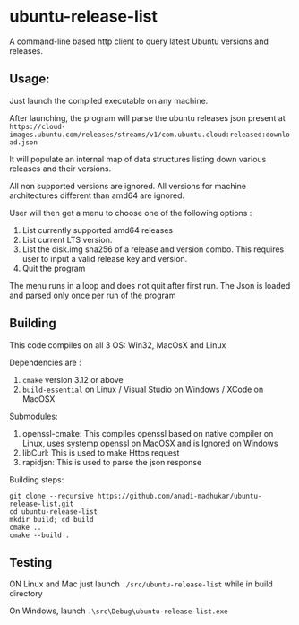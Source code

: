 # ubuntu-release-list

A command-line based http client to query latest Ubuntu versions and releases. 

## Usage: 

Just launch the compiled executable on any machine.

After launching, the program will parse the ubuntu releases json present at `https://cloud-images.ubuntu.com/releases/streams/v1/com.ubuntu.cloud:released:download.json`

It will populate an internal map of data structures listing down various releases and their versions. 

All non supported versions are ignored. All versions for machine architectures different than amd64 are ignored. 

User will then get a menu to choose one of the following options :
1. List currently supported amd64 releases
2. List current LTS version. 
3. List the disk.img sha256 of a release and version combo. This requires user to input a valid release key and version.
4. Quit the program

The menu runs in a loop and does not quit after first run. 
The Json is loaded and parsed only once per run of the program


## Building
This code compiles on all 3 OS: Win32, MacOsX and Linux 

Dependencies are :
1. `cmake` version 3.12 or above 
2. `build-essential` on Linux  / Visual Studio on Windows / XCode on MacOSX

Submodules:
1. openssl-cmake: This compiles openssl based on native compiler on Linux, uses systemp openssl on MacOSX and is Ignored on Windows
2. libCurl: This is used to make Https request
3. rapidjsn: This is used to parse the json response

Building steps: 
```
git clone --recursive https://github.com/anadi-madhukar/ubuntu-release-list.git
cd ubuntu-release-list
mkdir build; cd build
cmake ..
cmake --build .
```

## Testing 
ON Linux and Mac just launch `./src/ubuntu-release-list` while in build directory

On Windows, launch `.\src\Debug\ubuntu-release-list.exe`

